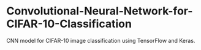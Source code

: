 # Convolutional-Neural-Network-for-CIFAR-10-Classification
CNN model for CIFAR-10 image classification using TensorFlow and Keras.
